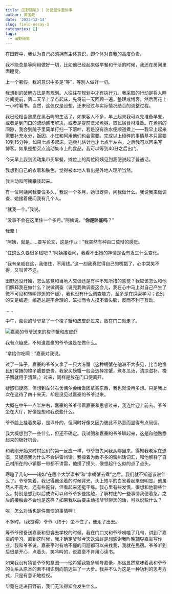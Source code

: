 ```yaml
---
title: 田野随笔3 | 对话是件苦恼事
author: 黄国政
date: '2023-12-14'
slug: field-essay-3
categories: []
tags:
  - 田野随笔
---
```


<!--more-->

在田野中，我认为自己必须拥有主体意识，即个体对自我的高度负责。

我不能总是等阿用做好一切，比如他已经起来做早餐和干活的时候，我还在房间里面睡觉。

上一个暑假，我的意识中多是“等”，等别人做好一切。

我想到的破解方法是有规划。人往往在规划中才有执行力。我采取的行动是将入睡时间提前，第二天早上早点起床，先将前一天回顾一遍，整理成博客，然后再花上一小时看书。当然，这仅仅是设想，还未经过与实际情况结合的调整过程。

我已经相当熟悉在黑石屿的生活了。如果客人不多，早上起来我可以先准备早餐，或者是到门口的流动集市解决，或者是提前洗米煮粥，取民宿食材准备。在煮粥的间隙，我会到院子里简单打扫一下落叶，若是没有热水便顺道煮上——我早上起来需要补充水分，饭团、小庄和阿用他们也会需要。完成以上琐碎的事情基本只需要10到15分钟，如果七点多起床，这会儿估计也才七点半左右，之后我可以回来写博客。如果是想买点流动集市上的食品，我可以等到40分之后出门。

今天早上我到流动集市买早餐，摊位上的两位阿姨见到我便说起了普通话。

我想到自己的衣着和肤色，觉得被本地人看出是外地人理所当然。

我主动和阿姨攀谈起来。

有一位阿姨问我要住多久，我说一个多月，她很讶异，问我做什么。我说我来做调查，她接着便问我有几个人。

“就我一个。”我说。

“没事不会在这里住一个多月。”阿姨说，“**你是卧底吗**？”

我晕！

“阿姨，就是……要写论文，这是作业！”我突然有种百口莫辩的感觉。

“住这么久要很多钱吧？”阿姨接着问，我看不出她的神情是否有发生什么变化。

“我有亲戚在这，我借住，不用钱。”这一刻我真觉得自己的嘴瓢了，心中哭笑不得，又叫苦不迭。

田野还没开始，怎么感觉和当地人交谈还是有种不知所措的感觉？我应该怎么和他们解释我在做什么？说做调查（说完我做调查这会儿，我在心中马上对自己产生了微不可见和转瞬即逝的怀疑），我也没有什么调查能力，至多是在探索学习；说别的又是编造，编造总是不合理的，笨拙而令人摸不着头脑，反而不利于互动。

……

中午，嘉豪的爷爷拿了一个梭子蟹和皮皮虾过来，放在门口就走了。

![嘉豪的爷爷送来的梭子蟹和皮皮虾](https://cdn.jsdelivr.net/gh/residualsun1/blog-static/images/2023/12/12-14-gift.jpg)

我有点疑惑，不知道嘉豪的爷爷这是在做什么。

“拿给你吃啊！”嘉豪对我说。

过了一阵子，嘉豪的爷爷又拿了一只大冻蟹（这种螃蟹在硇洲不大多见，比当地渔民们常捕的梭子蟹要更贵。我家买螃蟹一般会选择冻蟹，煮冬瓜汤，清凉滋补，梭子蟹就用于清蒸。）过来，同样是放在门口便离开。

疑惑归疑惑，但想到左邻右舍偶尔会给饭团拿些东西，我也就没再多想。只是我上次在这待了四十来天，却是没见过嘉豪的爷爷过来。

大概在中午一点半左右，嘉豪的爷爷带着嘉豪和思睿过来，我连忙迎上前去。爷爷坐在大厅，好像是想和我说些什么。

爷爷脸上挂着笑容，是淳朴的，但同时好像又因为彼此不熟悉而显得有点局促。

我大概想到了一些什么，但还不确定。我试图和嘉豪的爷爷聊起来，这是和他熟悉起来的极好机会。

和我刚开始来时村民们的第一反应一样，爷爷首先问我从哪里来。得知我老家在遂溪，又疑惑我为什么不会讲雷州话。我操着为数不多的雷州话词汇，和他解释了自己村所在的小镇那一带都不讲雷，他摸了摸头，像想起什么似的点了点头。

寒暄了几句——诸如“在哪个大学读书”和“拿螃蟹去煮”之后，我们就不知道该说什么了。爷爷笑着，我记得他坐着的时候背光，头上短平的白发看起来很明显。他虽然人不高大，还有些驼背，但看起来还挺干练。我心里有些发慌，很想和他聊些什么。特别是想到以后或许可以和爷爷多些接触，了解村庄的一些事情我便着急。之后的接触会不会也是这样？如果我以后要主动找爷爷聊天的话，可以说些什么？

唉，怎么对话也是件苦恼的事情啊！

不多时，（我觉得）爷爷（终于）坐不住了，便走了出去。

等爷爷预备送嘉豪和思睿去学校的时候，我在门口又和爷爷唠嗑了几句，讲到了嘉豪的学习。直到这时候，我才确定爷爷今天送海鲜是想感谢我昨晚辅导嘉豪写作业。我和爷爷说，嘉豪平时有啥不懂的问题都可以来找我，我就在民宿。爷爷听到后很是开心，点着头，笑吟吟的，说嘉豪不肯用心读书。

如果我没有猜错爷爷的意图——他希望我能多辅导嘉豪，那这显然意味着我和爷爷的关系从原本的素不相识到向前迈进了一大步。我并不认为这是一种功利的思考方式，只是有意识地检视。

毕竟在走进田野前，我们无法得知会发生什么。